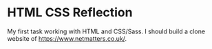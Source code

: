 # HTML CSS Reflection
 My first task working with HTML and CSS/Sass. 
 I should build a clone website of https://www.netmatters.co.uk/.